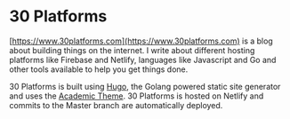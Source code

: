 # 30 Platforms

[https://www.30platforms.com](https://www.30platforms.com) is a blog about building things on the internet. I write about different hosting platforms like Firebase and Netlify, languages like Javascript and Go and other tools available to help you get things done.

30 Platforms is built using [Hugo](https://gohugo.io/), the Golang powered static site generator and uses the [Academic Theme](https://github.com/gcushen/hugo-academic/). 30 Platforms is hosted on Netlify and commits to the Master branch are automatically deployed.